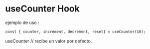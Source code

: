 # useCounter Hook

ejemplo de uso :
```
const { counter, increment, decrement, reset} = useCounter(10);
```
useCounter // recibe un valor por defecto.
